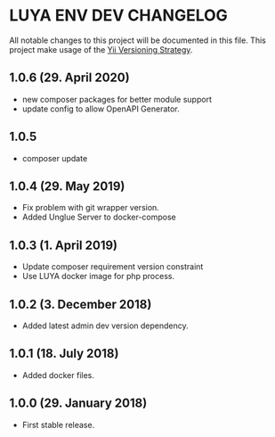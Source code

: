# LUYA ENV DEV CHANGELOG

All notable changes to this project will be documented in this file. This project make usage of the [Yii Versioning Strategy](https://github.com/yiisoft/yii2/blob/master/docs/internals/versions.md).

## 1.0.6 (29. April 2020)

+ new composer packages for better module support
+ update config to allow OpenAPI Generator.

## 1.0.5

+ composer update

## 1.0.4 (29. May 2019)

+ Fix problem with git wrapper version.
+ Added Unglue Server to docker-compose

## 1.0.3 (1. April 2019)

+ Update composer requirement version constraint
+ Use LUYA docker image for php process.

## 1.0.2 (3. December 2018)

+ Added latest admin dev version dependency.

## 1.0.1 (18. July 2018)

+ Added docker files.

## 1.0.0 (29. January 2018)

+ First stable release.
